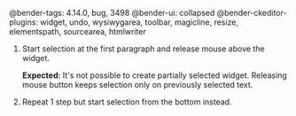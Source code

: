 @bender-tags: 4.14.0, bug, 3498
@bender-ui: collapsed
@bender-ckeditor-plugins: widget, undo, wysiwygarea, toolbar, magicline, resize, elementspath, sourcearea, htmlwriter

1. Start selection at the first paragraph and release mouse above the widget.

	**Expected:** It's not possible to create partially selected widget. Releasing mouse button keeps selection only on previously selected text.

2. Repeat 1 step but start selection from the bottom instead.
